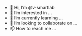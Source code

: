 - 👋 Hi, I’m @v-smartlab
- 👀 I’m interested in ...
- 🌱 I’m currently learning ...
- 💞️ I’m looking to collaborate on ...
- 📫 How to reach me ...

<!---
v-smartlab/v-smartlab is a ✨ special ✨ repository because its `README.md` (this file) appears on your GitHub profile.
You can click the Preview link to take a look at your changes.
--->

